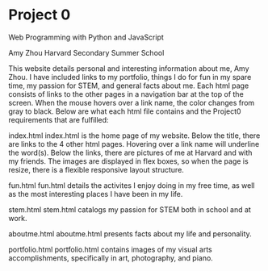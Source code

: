 # Project 0

Web Programming with Python and JavaScript

Amy Zhou
Harvard Secondary Summer School

This website details personal and interesting information about me, Amy Zhou.
I have included links to my portfolio, things I do for fun in my spare time, my passion for STEM, and general facts about me.
Each html page consists of links to the other pages in a navigation bar at the top of the screen. When the mouse hovers over a link name, the color changes from gray to black.
Below are what each html file contains and the Project0 requirements that are fulfilled:


index.html
    index.html is the home page of my website.
    Below the title, there are links to the 4 other html pages. Hovering over a link name will underline the word(s).
    Below the links, there are pictures of me at Harvard and with my friends. The images are displayed in flex boxes, so when the page is resize, there is a flexible responsive layout structure.

fun.html
    fun.html details the activites I enjoy doing in my free time, as well as the most interesting places I have been in my life.

stem.html
    stem.html catalogs my passion for STEM both in school and at work.

aboutme.html
    aboutme.html presents facts about my life and personality.

portfolio.html
    portfolio.html contains images of my visual arts accomplishments, specifically in art, photography, and piano.